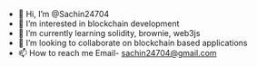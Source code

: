 - 👋 Hi, I’m @Sachin24704
- 👀 I’m interested in blockchain development
- 🌱 I’m currently learning solidity, brownie, web3js
- 💞️ I’m looking to collaborate on blockchain based applications
- 📫 How to reach me Email- sachin24704@gmail.com

<!---
Sachin24704/Sachin24704 is a ✨ special ✨ repository because its `README.md` (this file) appears on your GitHub profile.
You can click the Preview link to take a look at your changes.
--->
